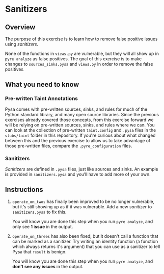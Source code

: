 # Sanitizers
## Overview
The purpose of this exercise is to learn how to remove false positive issues using _sanitizers_.

None of the functions in `views.py` are vulnerable, but they will all show up in `pyre analyze` as false positives. The goal of this exercise is to make changes to `sources_sinks.pysa` and `views.py` in order to remove the false positives.

## What you need to know
### Pre-written Taint Annotations
Pysa comes with pre-written sources, sinks, and rules for much of the Python standard library, and many open source libraries. Since the previous exercises already covered those concepts, from this exercise forward we will be relying on pre-written sources, sinks, and rules where we can. You can look at the collection of pre-written `taint.config` and `.pysa` files in the `stubs/taint` folder in this repository. If you're curious about what changed between this and the previous exercise to allow us to take advantage of those pre-written files, compare the `.pyre_configuration` files.

### Sanitizers
_Sanitizers_ are defined in `.pysa` files, just like sources and sinks. An example is provided in `sanitizers.pysa` and you'll have to add more of your own.

## Instructions

1. `operate_on_twos` has finally been improved to be no longer vulnerable, but it's still showing up as if it was vulnerable. Add a new _sanitizer_ to `sanitizers.pysa` to fix this.

   You will know you are done this step when you run `pyre analyze`, and only see **1 issue** in the output.

1. `operate_on_threes` has also been fixed, but it doesn't call a function that can be marked as a sanitizer. Try writing an identity function (a function which always returns it's argument) that you can use as a sanitizer to tell Pysa that `result` is benign.

   You will know you are done this step when you run `pyre analyze`, and **don't see any issues** in the output.
